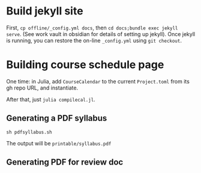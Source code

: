 
# Build jekyll site

First, `cp offline/_config.yml docs`, then `cd docs;bundle exec jekyll serve`. (See work vault in obsidian for details of setting up jekyll). Once jekyll is running, you can restore the on-line `_config.yml` using `git checkout`.


# Building course schedule page

One time: in Julia, add `CourseCalendar` to the current `Project.toml` from its gh repo URL, and instantiate.

After that, just `julia compilecal.jl`.


## Generating a PDF syllabus

`sh pdfsyllabus.sh`

The output will be `printable/syllabus.pdf`


## Generating PDF for review doc

